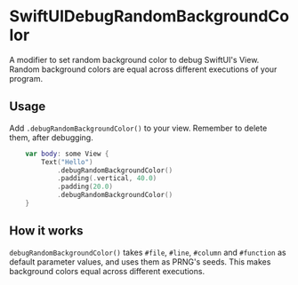 # SwiftUIDebugRandomBackgroundColor

A modifier to set random background color to debug SwiftUI's View. Random background colors are equal across different executions of your program.

## Usage

Add `.debugRandomBackgroundColor()` to your view.
Remember to delete them, after debugging.

```swift
    var body: some View {
        Text("Hello")
            .debugRandomBackgroundColor()
            .padding(.vertical, 40.0)
            .padding(20.0)
            .debugRandomBackgroundColor()
    }
```

## How it works

`debugRandomBackgroundColor()` takes `#file`, `#line`, `#column` and `#function` as default parameter values,
and uses them as PRNG's seeds. This makes background colors equal across different executions.
